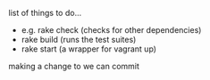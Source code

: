 list of things to do...

  - e.g. rake check (checks for other dependencies) 
  - rake build (runs the test suites)
  - rake start (a wrapper for vagrant up)

making a change to we can commit
